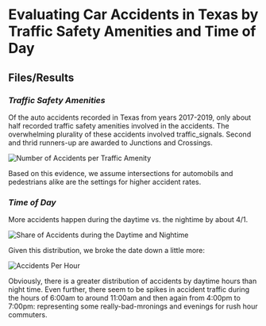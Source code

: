 # **Evaluating Car Accidents in Texas by Traffic Safety Amenities and Time of Day**

## Files/Results

### _Traffic Safety Amenities_

Of the auto accidents recorded in Texas from years 2017-2019, only about half recorded traffic safety amenities involved in the accidents. The overwhelming plurality of these accidents involved traffic_signals. Second and thrid runners-up are awarded to Junctions and Crossings.

![Number of Accidents per Traffic Amenity](accidents_per_amenity.png)

Based on this evidence, we assume intersections for automobils and pedestrians alike are the settings for higher accident rates.

### _Time of Day_

More accidents happen during the daytime vs. the nightime by about 4/1. 

![Share of Accidents during the Daytime and Nightime](day_night_accident_share.png)

Given this distribution, we broke the date down a little more:

![Accidents Per Hour](accidents_per_hour.png)

Obviously, there is a greater distribution of accidents by daytime hours than night time. Even further, there seem to be spikes in accident traffic during the hours of 6:00am to around 11:00am and then again from 4:00pm to 7:00pm: representing some really-bad-mronings and evenings for rush hour commuters.
